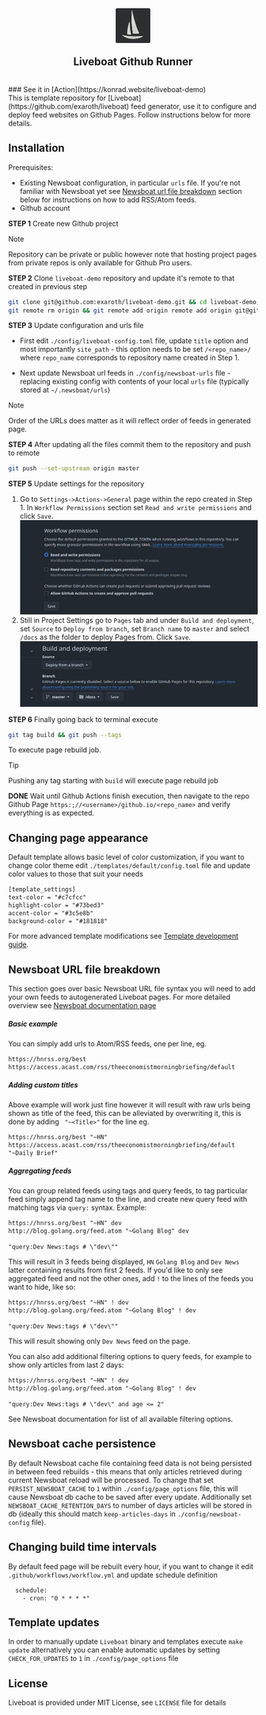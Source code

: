 <h2 align="center">
<img align="center" width="70" height="70" src="./assets/logo.png" alt="Liveboat"><br/>
<br/>
Liveboat Github Runner
</h2>
<br/>
### See it in [Action](https://konrad.website/liveboat-demo)
<br/>
This is template repository for [Liveboat](https://github.com/exaroth/liveboat) feed generator, use it to configure and deploy feed websites on Github Pages. Follow instructions below for more details.

## Installation

Prerequisites: 
- Existing Newsboat configuration, in particular `urls` file. If you're not familiar with Newsboat yet see [Newsboat url file breakdown](#newsboat-url-file-breakdown) section below for instructions on how to add  RSS/Atom feeds.
- Github account

__STEP 1__ Create new Github project 

> [!NOTE]
> Repository can be private or public however note that hosting project pages from private repos is only available for Github Pro users.

__STEP 2__ Clone `liveboat-demo` repository and update it's remote to that created in previous step

``` sh
git clone git@github.com:exaroth/liveboat-demo.git && cd liveboat-demo;
git remote rm origin && git remote add origin remote add origin git@github.com:<your_username>/<repo_name>
```

__STEP 3__ Update configuration and urls file

- First edit `./config/liveboat-config.toml` file, update `title` option and most importantly `site_path` - this option needs to be set `/<repo_name>/` where `repo_name` corresponds to repository name created in Step 1.

- Next update Newsboat url feeds in `./config/newsboat-urls` file - replacing existing config with contents of your local `urls` file (typically stored at `~/.newsboat/urls`)

> [!NOTE]
> Order of the URLs does matter as it will reflect order of feeds in generated page.

__STEP 4__ After updating all the files commit them to the repository and push to remote
```sh
git push --set-upstream origin master
```

__STEP 5__ Update settings for the repository

1. Go to `Settings->Actions->General` page within the repo created in Step 1. In `Workflow Permissions` section set `Read and write permissions` and click `Save`.
![screenshot1](./assets/screen1.png)
2. Still in Project Settings go to `Pages` tab and under `Build and deployment`, set `Source` to `Deploy from branch`, set `Branch name` to `master` and select `/docs` as the folder to deploy Pages from. Click `Save`.
![screenshot2](./assets/screen2.png)

__STEP 6__ Finally going back to terminal execute
``` sh
git tag build && git push --tags
```
To execute page rebuild job.

> [!TIP]
> Pushing any tag starting with `build` will execute page rebuild job

__DONE__ Wait until Github Actions finish execution, then navigate to the repo Github Page `https:;//<username>/github.io/<repo_name>` and verify everything is as expected.

## Changing page appearance
Default template allows basic level of color customization, if you want to change color theme edit `./templates/default/config.toml` file and update color values to those that suit your needs

```
[template_settings]
text-color = "#c7cfcc"
highlight-color = "#73bed3"
accent-color = "#3c5e8b"
background-color = "#181818"
```

For more advanced template modifications see [Template development guide](https://github.com/exaroth/liveboat/tree/develop/templates).

## Newsboat URL file breakdown
This section goes over basic Newsboat URL file syntax you will need to add your own feeds to autogenerated Liveboat pages. For more detailed overview see [Newsboat documentation page](https://newsboat.org/releases/2.10.2/docs/newsboat.html)

##### Basic example
You can simply add urls to Atom/RSS feeds, one per line, eg.
```
https://hnrss.org/best
https://access.acast.com/rss/theeconomistmorningbriefing/default
```
##### Adding custom titles
Above example will work just fine however it will result with raw urls being shown as title of the feed, this can be alleviated by overwriting it, this is done by adding ` "~<Title>"` for the line eg.
```
https://hnrss.org/best "~HN" 
https://access.acast.com/rss/theeconomistmorningbriefing/default "~Daily Brief"
```

##### Aggregating feeds
You can group related feeds using tags and query feeds, to tag particular feed simply append tag name to the line, and create new query feed with matching tags via `query:` syntax. Example:

```
https://hnrss.org/best "~HN" dev
http://blog.golang.org/feed.atom "~Golang Blog" dev

"query:Dev News:tags # \"dev\""
```
This will result in 3 feeds being displayed, `HN` `Golang Blog` and `Dev News` latter containing results from first 2 feeds. If you'd like to only see aggregated feed and not the other ones, add `!` to the lines of the feeds you want to hide, like so:

```
https://hnrss.org/best "~HN" ! dev
http://blog.golang.org/feed.atom "~Golang Blog" ! dev

"query:Dev News:tags # \"dev\""
```

This will result showing only `Dev News` feed on the page. 

You can also add additional filtering options to query feeds, for example to show only articles from last 2 days:

```
https://hnrss.org/best "~HN" ! dev
http://blog.golang.org/feed.atom "~Golang Blog" ! dev

"query:Dev News:tags # \"dev\" and age <= 2"
```
See Newsboat documentation for list of all available filtering options.

## Newsboat cache persistence

By default Newsboat cache file containing feed data is not being persisted in between feed rebuilds - this means that only articles retrieved during current Newsboat reload will be processed. To change that set `PERSIST_NEWSBOAT_CACHE` to `1` within `./config/page_options` file, this will cause Newsboat db cache to be saved after every update. Additionally set `NEWSBOAT_CACHE_RETENTION_DAYS` to number of days articles will be stored in db (ideally this should match `keep-articles-days` in `./config/newsboat-config` file).

## Changing build time intervals
By default feed page will be rebuilt every hour, if you want to change it edit `.github/workflows/workflow.yml` and update schedule definition
```
  schedule:
    - cron: "0 * * * *"

```
## Template updates

In order to manually update `Liveboat` binary and templates execute `make update` alternatively you can enable automatic updates by setting `CHECK_FOR_UPDATES` to `1` in `./config/page_options` file

## License
Liveboat is provided under MIT License, see `LICENSE` file for details
